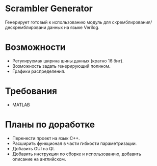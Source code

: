 # Scrambler Generator
Генерирует готовый к использованию модуль для скремблирования/дескремблировани данных на языке Verilog.
# Возможности
- Регулируемая ширина шины данных (кратно 16 бит).
- Возможность задать генерирующий полином.
- Графики распределения.
# Требования
- MATLAB
# Планы по доработке
- Перенести проект на язык С++.
- Расширить функционал в части гибкости параметризации.
- Добавить GUI на Qt.
- Добавить инструкции по сборке и использованию, добавить описание на английском. 

